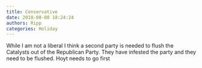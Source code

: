```yaml
---
title: Conservative
date: 2018-08-08 18:24:24
authors: Ripp
categories: Holiday
---
```


 While I am not a liberal I think a second party is needed to flush the Catalysts out of the Republican Party.  They have infested the party and they need to be flushed.   Hoyt needs to go first
